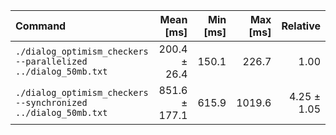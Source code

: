| Command | Mean [ms] | Min [ms] | Max [ms] | Relative |
|:---|---:|---:|---:|---:|
| `./dialog_optimism_checkers --parallelized ../dialog_50mb.txt` | 200.4 ± 26.4 | 150.1 | 226.7 | 1.00 |
| `./dialog_optimism_checkers --synchronized ../dialog_50mb.txt` | 851.6 ± 177.1 | 615.9 | 1019.6 | 4.25 ± 1.05 |
